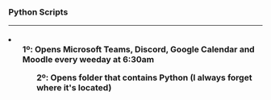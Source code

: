 <h3> Python Scripts
  <hr>
 
<li>
  <ul>1º: Opens Microsoft Teams, Discord, Google Calendar and Moodle every weeday at 6:30am
    
  <ul>2º: Opens folder that contains Python (I always forget where it's located)
